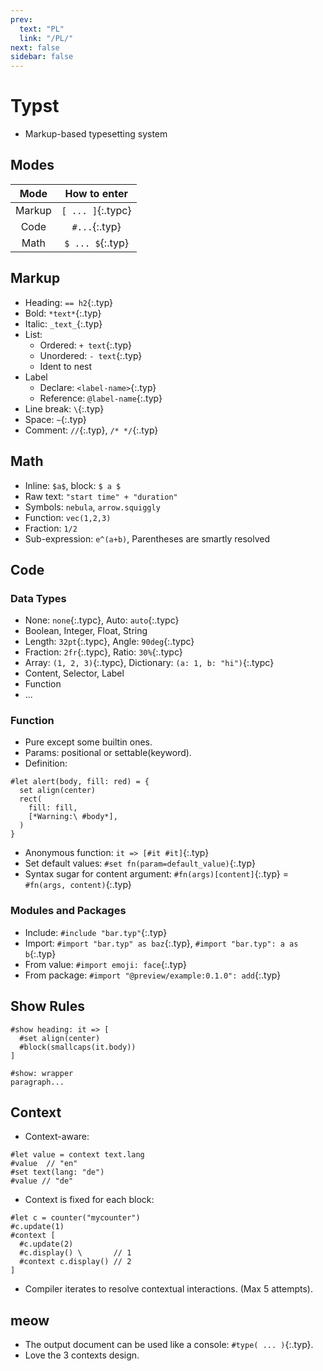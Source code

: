 ```yaml
---
prev:
  text: "PL"
  link: "/PL/"
next: false
sidebar: false
---
```


# Typst

- Markup-based typesetting system

## Modes

|  Mode  |    How to enter    |
| :----: | :----------------: |
| Markup | `[ ... ]`{:.typc} |
|  Code  |  `#...`{:.typ}   |
|  Math  | `$ ... $`{:.typ} |

## Markup

- Heading: `== h2`{:.typ}
- Bold: `*text*`{:.typ}
- Italic: `_text_`{:.typ}
- List:
  - Ordered: `+ text`{:.typ}
  - Unordered: `- text`{:.typ}
  - Ident to nest
- Label
  - Declare: `<label-name>`{:.typ}
  - Reference: `@label-name`{:.typ}
- Line break: `\`{:.typ}
- Space: `~`{:.typ}
- Comment: `//`{:.typ}, `/* */`{:.typ}

## Math

- Inline: `$a$`, block: `$ a $`
- Raw text: `"start time" + "duration"`
- Symbols: `nebula`, `arrow.squiggly`
- Function: `vec(1,2,3)`
- Fraction: `1/2`
- Sub-expression: `e^(a+b)`, Parentheses are smartly resolved

## Code

### Data Types

- None: `none`{:.typc}, Auto: `auto`{:.typc}
- Boolean, Integer, Float, String
- Length: `32pt`{:.typc}, Angle: `90deg`{:.typc}
- Fraction: `2fr`{:.typc}, Ratio: `30%`{:.typc}
- Array: `(1, 2, 3)`{:.typc}, Dictionary: `(a: 1, b: "hi")`{:.typc}
- Content, Selector, Label
- Function
- ...

### Function

- Pure except some builtin ones.
- Params: positional or settable(keyword).
- Definition:

```typst
#let alert(body, fill: red) = {
  set align(center)
  rect(
    fill: fill,
    [*Warning:\ #body*],
  )
}
```

- Anonymous function: `it => [#it #it]`{:.typ}
- Set default values: `#set fn(param=default_value)`{:.typ}
- Syntax sugar for content argument: `#fn(args)[content]`{:.typ} = `#fn(args, content)`{:.typ}

### Modules and Packages

- Include: `#include "bar.typ"`{:.typ}
- Import: `#import "bar.typ" as baz`{:.typ}, `#import "bar.typ": a as b`{:.typ}
- From value: `#import emoji: face`{:.typ}
- From package: `#import "@preview/example:0.1.0": add`{:.typ}

## Show Rules

```typst
#show heading: it => [
  #set align(center)
  #block(smallcaps(it.body))
]

#show: wrapper
paragraph...
```

## Context

- Context-aware:

```typst
#let value = context text.lang
#value  // "en"
#set text(lang: "de")
#value // "de"
```

- Context is fixed for each block:

```typst
#let c = counter("mycounter")
#c.update(1)
#context [
  #c.update(2)
  #c.display() \       // 1
  #context c.display() // 2
]
```

- Compiler iterates to resolve contextual interactions. (Max 5 attempts).

## meow

- The output document can be used like a console: `#type( ... )`{:.typ}.
- Love the 3 contexts design.
